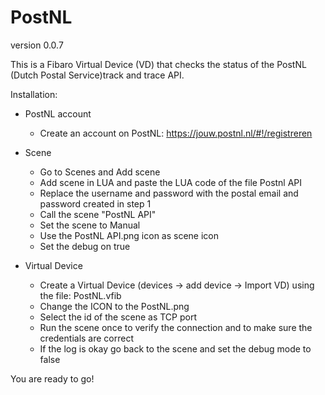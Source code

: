 # PostNL
version 0.0.7

This is a Fibaro Virtual Device (VD) that checks the status of the PostNL (Dutch Postal Service)track and trace API.

Installation:

- PostNL account
  - Create an account on PostNL: https://jouw.postnl.nl/#!/registreren

- Scene
  - Go to  Scenes  and Add scene
  - Add scene in LUA and paste the LUA code of the file Postnl API
  - Replace the username and password with the postal email and password created in step 1
  - Call the scene "PostNL API"
  - Set the scene to Manual
  - Use the PostNL API.png icon as scene icon
  - Set the debug on true 

- Virtual Device
  - Create a Virtual Device (devices -> add device -> Import VD) using the file: PostNL.vfib
  - Change the ICON to the PostNL.png
  - Select the id of the scene as TCP port
  - Run the scene once to verify the connection and to make sure the credentials are correct
  - If the log is okay go back to the scene and set the debug mode to false

You are ready to go!
